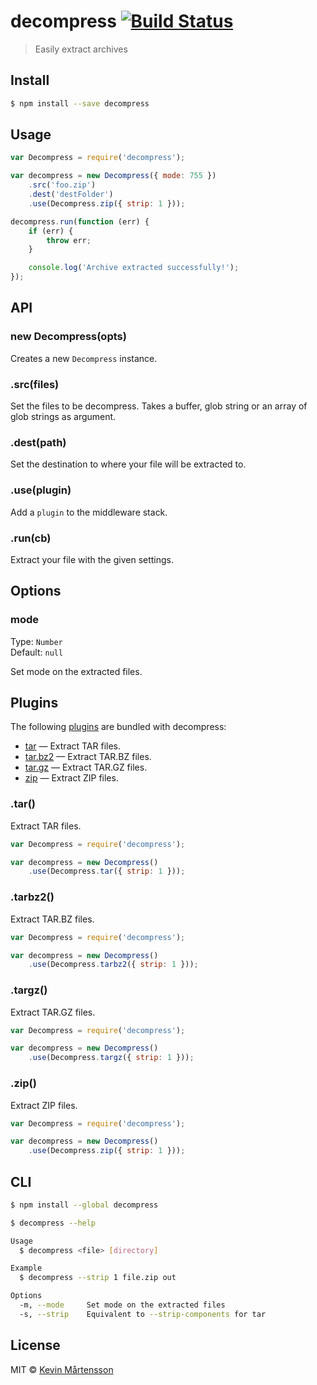 # decompress [![Build Status](http://img.shields.io/travis/kevva/decompress.svg?style=flat)](https://travis-ci.org/kevva/decompress)

> Easily extract archives

## Install

```sh
$ npm install --save decompress
```

## Usage

```js
var Decompress = require('decompress');

var decompress = new Decompress({ mode: 755 })
	.src('foo.zip')
	.dest('destFolder')
	.use(Decompress.zip({ strip: 1 }));

decompress.run(function (err) {
	if (err) {
		throw err;
	}

	console.log('Archive extracted successfully!');
});
```

## API

### new Decompress(opts)

Creates a new `Decompress` instance.

### .src(files)

Set the files to be decompress. Takes a buffer, glob string or an array of glob 
strings as argument.

### .dest(path)

Set the destination to where your file will be extracted to.

### .use(plugin)

Add a `plugin` to the middleware stack.

### .run(cb)

Extract your file with the given settings.

## Options

### mode

Type: `Number`  
Default: `null`

Set mode on the extracted files.

## Plugins

The following [plugins](https://www.npmjs.org/browse/keyword/decompressplugin) are bundled with decompress:

* [tar](#tar) — Extract TAR files.
* [tar.bz2](#tarbz2) — Extract TAR.BZ files.
* [tar.gz](#targz) — Extract TAR.GZ files.
* [zip](#zip) — Extract ZIP files.

### .tar()

Extract TAR files.

```js
var Decompress = require('decompress');

var decompress = new Decompress()
	.use(Decompress.tar({ strip: 1 }));
```

### .tarbz2()

Extract TAR.BZ files.

```js
var Decompress = require('decompress');

var decompress = new Decompress()
	.use(Decompress.tarbz2({ strip: 1 }));
```

### .targz()

Extract TAR.GZ files.

```js
var Decompress = require('decompress');

var decompress = new Decompress()
	.use(Decompress.targz({ strip: 1 }));
```

### .zip()

Extract ZIP files.

```js
var Decompress = require('decompress');

var decompress = new Decompress()
	.use(Decompress.zip({ strip: 1 }));
```

## CLI

```bash
$ npm install --global decompress
```

```sh
$ decompress --help

Usage
  $ decompress <file> [directory]

Example
  $ decompress --strip 1 file.zip out

Options
  -m, --mode     Set mode on the extracted files
  -s, --strip    Equivalent to --strip-components for tar
```

## License

MIT © [Kevin Mårtensson](https://github.com/kevva)
